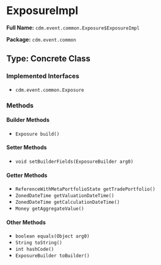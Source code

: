# ExposureImpl

**Full Name:** `cdm.event.common.Exposure$ExposureImpl`

**Package:** `cdm.event.common`

## Type: Concrete Class

### Implemented Interfaces

- `cdm.event.common.Exposure`

### Methods

#### Builder Methods

- `Exposure build()`

#### Setter Methods

- `void setBuilderFields(ExposureBuilder arg0)`

#### Getter Methods

- `ReferenceWithMetaPortfolioState getTradePortfolio()`
- `ZonedDateTime getValuationDateTime()`
- `ZonedDateTime getCalculationDateTime()`
- `Money getAggregateValue()`

#### Other Methods

- `boolean equals(Object arg0)`
- `String toString()`
- `int hashCode()`
- `ExposureBuilder toBuilder()`

